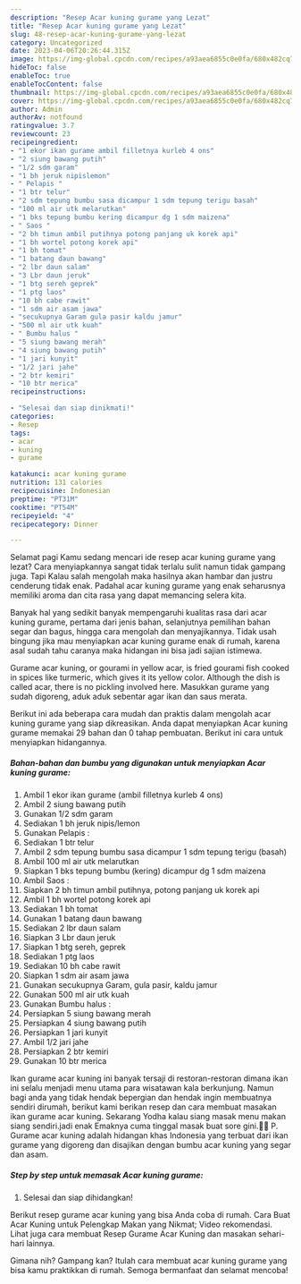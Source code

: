 ```yaml
---
description: "Resep Acar kuning gurame yang Lezat"
title: "Resep Acar kuning gurame yang Lezat"
slug: 48-resep-acar-kuning-gurame-yang-lezat
category: Uncategorized
date: 2023-04-06T20:26:44.315Z
image: https://img-global.cpcdn.com/recipes/a93aea6855c0e0fa/680x482cq70/acar-kuning-gurame-foto-resep-utama.jpg
hideToc: false
enableToc: true
enableTocContent: false
thumbnail: https://img-global.cpcdn.com/recipes/a93aea6855c0e0fa/680x482cq70/acar-kuning-gurame-foto-resep-utama.jpg
cover: https://img-global.cpcdn.com/recipes/a93aea6855c0e0fa/680x482cq70/acar-kuning-gurame-foto-resep-utama.jpg
author: Admin
authorAv: notfound
ratingvalue: 3.7
reviewcount: 23
recipeingredient:
- "1 ekor ikan gurame ambil filletnya kurleb 4 ons"
- "2 siung bawang putih"
- "1/2 sdm garam"
- "1 bh jeruk nipislemon"
- " Pelapis "
- "1 btr telur"
- "2 sdm tepung bumbu sasa dicampur 1 sdm tepung terigu basah"
- "100 ml air utk melarutkan"
- "1 bks tepung bumbu kering dicampur dg 1 sdm maizena"
- " Saos "
- "2 bh timun ambil putihnya potong panjang uk korek api"
- "1 bh wortel potong korek api"
- "1 bh tomat"
- "1 batang daun bawang"
- "2 lbr daun salam"
- "3 Lbr daun jeruk"
- "1 btg sereh geprek"
- "1 ptg laos"
- "10 bh cabe rawit"
- "1 sdm air asam jawa"
- "secukupnya Garam gula pasir kaldu jamur"
- "500 ml air utk kuah"
- " Bumbu halus "
- "5 siung bawang merah"
- "4 siung bawang putih"
- "1 jari kunyit"
- "1/2 jari jahe"
- "2 btr kemiri"
- "10 btr merica"
recipeinstructions:

- "Selesai dan siap dinikmati!"
categories:
- Resep
tags:
- acar
- kuning
- gurame

katakunci: acar kuning gurame 
nutrition: 131 calories
recipecuisine: Indonesian
preptime: "PT31M"
cooktime: "PT54M"
recipeyield: "4"
recipecategory: Dinner

---
```



Selamat pagi Kamu sedang mencari ide resep acar kuning gurame yang lezat? Cara menyiapkannya sangat tidak terlalu sulit namun tidak gampang juga. Tapi Kalau salah mengolah maka hasilnya akan hambar dan justru cenderung tidak enak. Padahal acar kuning gurame yang enak seharusnya memiliki aroma dan cita rasa yang dapat memancing selera kita.


Banyak hal yang sedikit banyak mempengaruhi kualitas rasa dari acar kuning gurame, pertama dari jenis bahan, selanjutnya pemilihan bahan segar dan bagus, hingga cara mengolah dan menyajikannya. Tidak usah bingung jika mau menyiapkan acar kuning gurame enak di rumah, karena asal sudah tahu caranya maka hidangan ini bisa jadi sajian istimewa.

Gurame acar kuning, or gourami in yellow acar, is fried gourami fish cooked in spices like turmeric, which gives it its yellow color. Although the dish is called acar, there is no pickling involved here. Masukkan gurame yang sudah digoreng, aduk aduk sebentar agar ikan dan saus merata.


Berikut ini ada beberapa cara mudah dan praktis dalam mengolah acar kuning gurame yang siap dikreasikan. Anda dapat menyiapkan Acar kuning gurame memakai 29 bahan dan 0 tahap pembuatan. Berikut ini cara untuk menyiapkan hidangannya.

<!--inarticleads1-->

##### Bahan-bahan dan bumbu yang digunakan untuk menyiapkan Acar kuning gurame:

1. Ambil 1 ekor ikan gurame (ambil filletnya kurleb 4 ons)
1. Ambil 2 siung bawang putih
1. Gunakan 1/2 sdm garam
1. Sediakan 1 bh jeruk nipis/lemon
1. Gunakan  Pelapis :
1. Sediakan 1 btr telur
1. Ambil 2 sdm tepung bumbu sasa dicampur 1 sdm tepung terigu (basah)
1. Ambil 100 ml air utk melarutkan
1. Siapkan 1 bks tepung bumbu (kering) dicampur dg 1 sdm maizena
1. Ambil  Saos :
1. Siapkan 2 bh timun ambil putihnya, potong panjang uk korek api
1. Ambil 1 bh wortel potong korek api
1. Sediakan 1 bh tomat
1. Gunakan 1 batang daun bawang
1. Sediakan 2 lbr daun salam
1. Siapkan 3 Lbr daun jeruk
1. Siapkan 1 btg sereh, geprek
1. Sediakan 1 ptg laos
1. Sediakan 10 bh cabe rawit
1. Siapkan 1 sdm air asam jawa
1. Gunakan secukupnya Garam, gula pasir, kaldu jamur
1. Gunakan 500 ml air utk kuah
1. Gunakan  Bumbu halus :
1. Persiapkan 5 siung bawang merah
1. Persiapkan 4 siung bawang putih
1. Persiapkan 1 jari kunyit
1. Ambil 1/2 jari jahe
1. Persiapkan 2 btr kemiri
1. Gunakan 10 btr merica


Ikan gurame acar kuning ini banyak tersaji di restoran-restoran dimana ikan ini selalu menjadi menu utama para wisatawan kala berkunjung. Namun bagi anda yang tidak hendak bepergian dan hendak ingin membuatnya sendiri dirumah, berikut kami berikan resep dan cara membuat masakan ikan gurame acar kuning. Sekarang Yodha kalau siang masak menu makan siang sendiri.jadi enak Emaknya cuma tinggal masak buat sore gini.🤣🤣 P. Gurame acar kuning adalah hidangan khas Indonesia yang terbuat dari ikan gurame yang digoreng dan disajikan dengan bumbu acar kuning yang segar dan asam. 

<!--inarticleads2-->

##### Step by step untuk memasak Acar kuning gurame:


1. Selesai dan siap dihidangkan!

Berikut resep gurame acar kuning yang bisa Anda coba di rumah. Cara Buat Acar Kuning untuk Pelengkap Makan yang Nikmat; Video rekomendasi. Lihat juga cara membuat Resep Gurame Acar Kuning dan masakan sehari-hari lainnya. 

Gimana nih? Gampang kan? Itulah cara membuat acar kuning gurame yang bisa kamu praktikkan di rumah. Semoga bermanfaat dan selamat mencoba!
